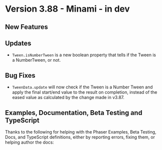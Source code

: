 # Version 3.88 - Minami - in dev

## New Features

## Updates

* `Tween.isNumberTween` is a new boolean property that tells if the Tween is a NumberTween, or not.

## Bug Fixes

* `TweenData.update` will now check if the Tween is a Number Tween and apply the final start/end value to the result on completion, instead of the eased value as calculated by the change made in v3.87.

## Examples, Documentation, Beta Testing and TypeScript

Thanks to the following for helping with the Phaser Examples, Beta Testing, Docs, and TypeScript definitions, either by reporting errors, fixing them, or helping author the docs:

